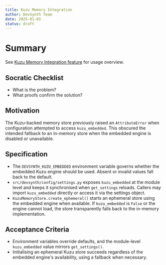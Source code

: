 ```yaml
---
title: Kuzu Memory Integration
author: DevSynth Team
date: 2025-01-01
status: draft
---
```


# Summary

See [Kuzu Memory Integration feature](../features/kuzu_memory_integration.md) for usage overview.

## Socratic Checklist
- What is the problem?
- What proofs confirm the solution?

## Motivation

The Kuzu-backed memory store previously raised an `AttributeError` when
configuration attempted to access `kuzu_embedded`. This obscured the
intended fallback to an in-memory store when the embedded engine is
disabled or unavailable.

## Specification

- The `DEVSYNTH_KUZU_EMBEDDED` environment variable governs whether the
  embedded Kuzu engine should be used. Absent or invalid values fall back
  to the default.
- `src/devsynth/config/settings.py` exposes `kuzu_embedded` at the module
  level and keeps it synchronised when `get_settings` reloads. Callers
  may import `kuzu_embedded` directly or access it via the settings
  object.
- `KuzuMemoryStore.create_ephemeral()` starts an ephemeral store using
  the embedded engine when available. If `kuzu_embedded` is `False` or
  the engine cannot load, the store transparently falls back to the
  in-memory implementation.

## Acceptance Criteria

- Environment variables override defaults, and the module-level
  `kuzu_embedded` value mirrors `get_settings()`.
- Initialising an ephemeral Kuzu store succeeds regardless of the
  embedded engine's availability, using a fallback when necessary.
